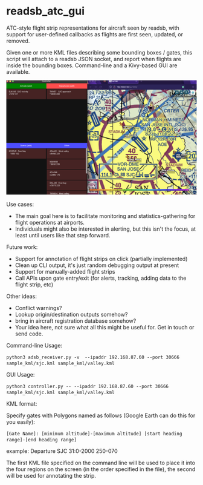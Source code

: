 # readsb_atc_gui
ATC-style flight strip representations for aircraft seen by readsb, with
support for user-defined callbacks as flights are first seen, updated, or
removed.

Given one or more KML files describing some bounding boxes / gates,
this script will attach to a readsb JSON socket, and report when flights are 
inside the bounding boxes.
Command-line and a Kivy-based GUI are available.

![Screenshot](screenshot.png)

Use cases:
* The main goal here is to facilitate monitoring and statistics-gathering for flight operations at airports.
* Individuals might also be interested in alerting, but this isn't the focus, at least until users like that step forward.

Future work:
* Support for annotation of flight strips on click (partially implemented)
* Clean up CLI output, it's just random debugging output at present
* Support for manually-added flight strips
* Call APIs upon gate entry/exit (for alerts, tracking, adding data to the flight strip, etc)

Other ideas:
* Conflict warnings?
* Lookup origin/destination outputs somehow?
* bring in aircraft registration database somehow?
* Your idea here, not sure what all this might be useful for.  Get in touch or send code.


Command-line Usage:

    python3 adsb_receiver.py -v  --ipaddr 192.168.87.60 --port 30666 sample_kml/sjc.kml sample_kml/valley.kml

GUI Usage:

    python3 controller.py -- --ipaddr 192.168.87.60 --port 30666 sample_kml/sjc.kml sample_kml/valley.kml

KML format:

Specify gates with Polygons named as follows (Google Earth can do this for you easily):

    [Gate Name]: [minimum altitude]-[maximum altitude] [start heading range]-[end heading range]
example:
    Departure SJC 31:0-2000 250-070

The first KML file specified on the command line will be used to place it into the four regions on the screen (in the order specified in the file), the second will be used for annotating the strip.
